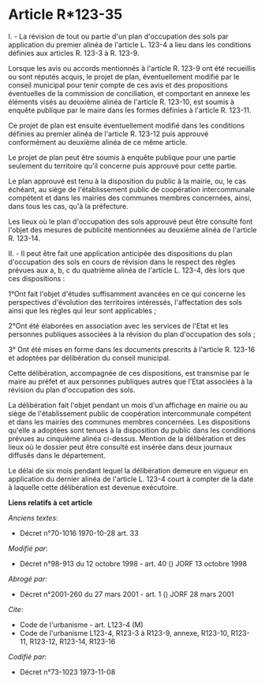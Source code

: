 # Article R*123-35

I. -  La révision de tout ou partie d'un plan d'occupation des sols par application du premier alinéa de l'article L. 123-4 a
lieu dans les conditions définies aux articles R. 123-3 à R. 123-9.

Lorsque les avis ou accords mentionnés à l'article R. 123-9 ont été recueillis ou sont réputés acquis, le projet de plan,
éventuellement modifié par le conseil municipal pour tenir compte de ces avis et des propositions éventuelles de la
commission de conciliation, et comportant en annexe les éléments visés au deuxième alinéa de l'article R. 123-10, est soumis
à enquête publique par le maire dans les formes définies à l'article R. 123-11.

Ce projet de plan est ensuite éventuellement modifié dans les conditions définies au premier alinéa de l'article R. 123-12
puis approuvé conformément au deuxième alinéa de ce même article.

Le projet de plan peut être soumis à enquête publique pour une partie seulement du territoire qu'il concerne puis approuvé
pour cette partie.

Le plan approuvé est tenu à la disposition du public à la mairie, ou, le cas échéant, au siège de l'établissement public de
coopération intercommunale compétent et dans les mairies des communes membres concernées, ainsi, dans tous les cas, qu'à la
préfecture.

Les lieux où le plan d'occupation des sols approuvé peut être consulté font l'objet des mesures de publicité mentionnées au
deuxième alinéa de l'article R. 123-14.

II. -  Il peut être fait une application anticipée des dispositions du plan d'occupation des sols en cours de révision dans
le respect des règles prévues aux a, b, c du quatrième alinéa de l'article L. 123-4, dès lors que ces dispositions :

1°Ont fait l'objet d'études suffisamment avancées en ce qui concerne les perspectives d'évolution des territoires intéressés,
l'affectation des sols ainsi que les règles qui leur sont applicables ;

2°Ont été élaborées en association avec les services de l'Etat et les personnes publiques associées à la révision du plan
d'occupation des sols ;

3° Ont été mises en forme dans les documents prescrits à l'article R. 123-16 et adoptées par délibération du conseil
municipal.

Cette délibération, accompagnée de ces dispositions, est transmise par le maire au préfet et aux personnes publiques autres
que l'Etat associées à la révision du plan d'occupation des sols.

La délibération fait l'objet pendant un mois d'un affichage en mairie ou au siège de l'établissement public de coopération
intercommunale compétent et dans les mairies des communes membres concernées. Les dispositions qu'elle a adoptées sont tenues
à la disposition du public dans les conditions prévues au cinquième alinéa ci-dessus. Mention de la délibération et des lieux
où le dossier peut être consulté est insérée dans deux journaux diffusés dans le département.

Le délai de six mois pendant lequel la délibération demeure en vigueur en application du dernier alinéa de l'article L. 123-4
court à compter de la date à laquelle cette délibération est devenue exécutoire.

**Liens relatifs à cet article**

_Anciens textes_:

  - Décret n°70-1016 1970-10-28 art. 33

_Modifié par_:

  - Décret n°98-913 du 12 octobre 1998 - art. 40 () JORF 13 octobre 1998

_Abrogé par_:

  - Décret n°2001-260 du 27 mars 2001 - art. 1 () JORF 28 mars 2001

_Cite_:

  - Code de l'urbanisme - art. L123-4 (M)
  - Code de l'urbanisme L123-4, R123-3 à R123-9, annexe, R123-10, R123-11, R123-12, R123-14, R123-16

_Codifié par_:

  - Décret n°73-1023 1973-11-08
